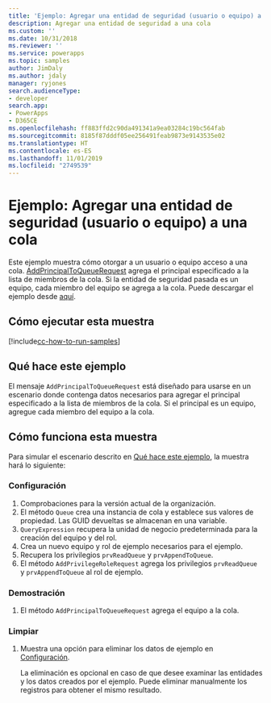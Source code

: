 ```yaml
---
title: 'Ejemplo: Agregar una entidad de seguridad (usuario o equipo) a una cola (Common Data Service) | Microsoft Docs'
description: Agregar una entidad de seguridad a una cola
ms.custom: ''
ms.date: 10/31/2018
ms.reviewer: ''
ms.service: powerapps
ms.topic: samples
author: JimDaly
ms.author: jdaly
manager: ryjones
search.audienceType:
- developer
search.app:
- PowerApps
- D365CE
ms.openlocfilehash: ff883ffd2c90da491341a9ea03284c19bc564fab
ms.sourcegitcommit: 8185f87dddf05ee256491feab9873e9143535e02
ms.translationtype: HT
ms.contentlocale: es-ES
ms.lasthandoff: 11/01/2019
ms.locfileid: "2749539"
---
```

# <a name="sample-add-a-security-principal-user-or-team-to-a-queue"></a>Ejemplo: Agregar una entidad de seguridad (usuario o equipo) a una cola 

Este ejemplo muestra cómo otorgar a un usuario o equipo acceso a una cola. [AddPrincipalToQueueRequest](https://docs.microsoft.com/dotnet/api/microsoft.crm.sdk.messages.addprincipaltoqueuerequest?view=dynamics-general-ce-9) agrega el principal especificado a la lista de miembros de la cola. Si la entidad de seguridad pasada es un equipo, cada miembro del equipo se agrega a la cola. Puede descargar el ejemplo desde [aquí](https://github.com/Microsoft/PowerApps-Samples/tree/master/cds/orgsvc/C%23/AddSecurityPrincipalToQueue).

## <a name="how-to-run-this-sample"></a>Cómo ejecutar esta muestra

[!include[cc-how-to-run-samples](../../includes/cc-how-to-run-samples.md)]

## <a name="what-this-sample-does"></a>Qué hace este ejemplo

El mensaje `AddPrincipalToQueueRequest` está diseñado para usarse en un escenario donde contenga datos necesarios para agregar el principal especificado a la lista de miembros de la cola. Si el principal es un equipo, agregue cada miembro del equipo a la cola.

## <a name="how-this-sample-works"></a>Cómo funciona esta muestra

Para simular el escenario descrito en [Qué hace este ejemplo](#what-this-sample-does), la muestra hará lo siguiente:

### <a name="setup"></a>Configuración

1. Comprobaciones para la versión actual de la organización.
2. El método `Queue` crea una instancia de cola y establece sus valores de propiedad. Las GUID devueltas se almacenan en una variable.
3. `QueryExpression` recupera la unidad de negocio predeterminada para la creación del equipo y del rol.
4. Crea un nuevo equipo y rol de ejemplo necesarios para el ejemplo.
5. Recupera los privilegios `prvReadQueue` y `prvAppendToQueue`.
6. El método `AddPrivilegeRoleRequest` agrega los privilegios `prvReadQueue` y `prvAppendToQueue` al rol de ejemplo.

### <a name="demonstrate"></a>Demostración

1. El método `AddPrincipalToQueueRequest` agrega el equipo a la cola.
### <a name="clean-up"></a>Limpiar

1. Muestra una opción para eliminar los datos de ejemplo en [Configuración](#setup).

    La eliminación es opcional en caso de que desee examinar las entidades y los datos creados por el ejemplo. Puede eliminar manualmente los registros para obtener el mismo resultado.
